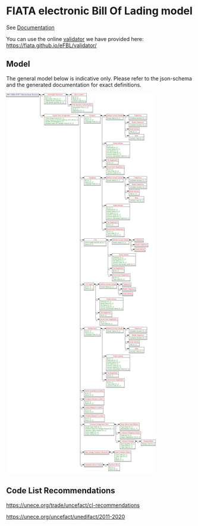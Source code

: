 # FIATA electronic Bill Of Lading model

See [Documentation](https://fiata.github.io/eFBL/schema_doc.html)

You can use the online [validator](https://fiata.github.io/eFBL/validator/) we have provided here: https://fiata.github.io/eFBL/validator/


## Model

The general model below is indicative only. Please refer to the json-schema and the generated documentation for exact definitions. 

![eFBL Model](docs/model.gif)

## Code List Recommendations

https://unece.org/trade/uncefact/cl-recommendations

https://unece.org/uncefact/unedifact/2011-2020
